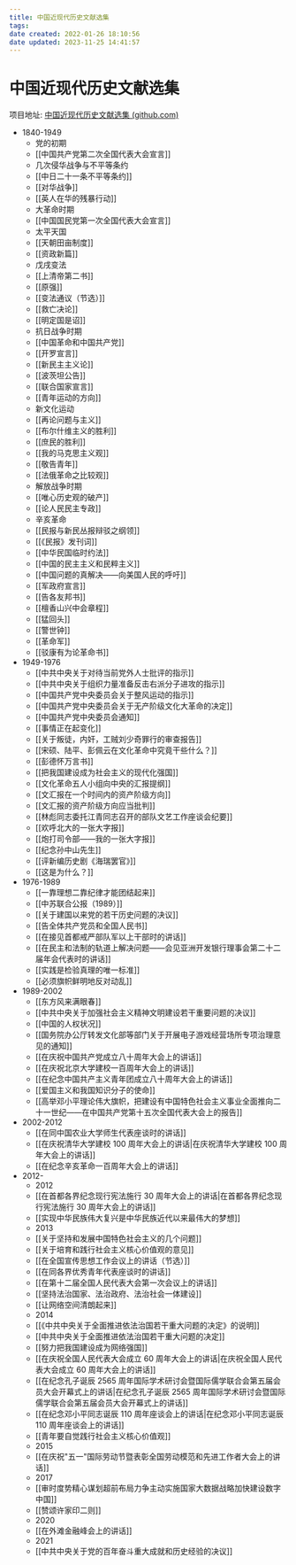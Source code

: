 ```yaml
---
title: 中国近现代历史文献选集
tags: 
date created: 2022-01-26 18:10:56
date updated: 2023-11-25 14:41:57
---
```


# 中国近现代历史文献选集

项目地址: [中国近现代历史文献选集 (github.com)](https://github.com/sdlyyxy/Chinese-Modern-Contemporary-History-Anthology)

- 1840-1949
  - 党的初期
  - [[中国共产党第二次全国代表大会宣言]]
  - 几次侵华战争与不平等条约
  - [[中日二十一条不平等条约]]
  - [[对华战争]]
  - [[英人在华的残暴行动]]
  - 大革命时期
  - [[中国国民党第一次全国代表大会宣言]]
  - 太平天国
  - [[天朝田亩制度]]
  - [[资政新篇]]
  - 戊戌变法
  - [[上清帝第二书]]
  - [[原强]]
  - [[变法通议（节选）]]
  - [[救亡决论]]
  - [[明定国是诏]]
  - 抗日战争时期
  - [[中国革命和中国共产党]]
  - [[开罗宣言]]
  - [[新民主主义论]]
  - [[波茨坦公告]]
  - [[联合国家宣言]]
  - [[青年运动的方向]]
  - 新文化运动
  - [[再论问题与主义]]
  - [[布尔什维主义的胜利]]
  - [[庶民的胜利]]
  - [[我的马克思主义观]]
  - [[敬告青年]]
  - [[法俄革命之比较观]]
  - 解放战争时期
  - [[唯心历史观的破产]]
  - [[论人民民主专政]]
  - 辛亥革命
  - [[民报与新民丛报辩驳之纲领]]
  - [[《民报》发刊词]]
  - [[中华民国临时约法]]
  - [[中国的民主主义和民粹主义]]
  - [[中国问题的真解决——向美国人民的呼吁]]
  - [[军政府宣言]]
  - [[告各友邦书]]
  - [[檀香山兴中会章程]]
  - [[猛回头]]
  - [[警世钟]]
  - [[革命军]]
  - [[驳康有为论革命书]]
- 1949-1976
  - [[中共中央关于对待当前党外人士批评的指示]]
  - [[中共中央关于组织力量准备反击右派分子进攻的指示]]
  - [[中国共产党中央委员会关于整风运动的指示]]
  - [[中国共产党中央委员会关于无产阶级文化大革命的决定]]
  - [[中国共产党中央委员会通知]]
  - [[事情正在起变化]]
  - [[关于叛徒，内奸，工贼刘少奇罪行的审查报告]]
  - [[宋硕、陆平、彭佩云在文化革命中究竟干些什么？]]
  - [[彭德怀万言书]]
  - [[把我国建设成为社会主义的现代化强国]]
  - [[文化革命五人小组向中央的汇报提纲]]
  - [[文汇报在一个时间内的资产阶级方向]]
  - [[文汇报的资产阶级方向应当批判]]
  - [[林彪同志委托江青同志召开的部队文艺工作座谈会纪要]]
  - [[欢呼北大的一张大字报]]
  - [[炮打司令部——我的一张大字报]]
  - [[纪念孙中山先生]]
  - [[评新编历史剧《海瑞罢官》]]
  - [[这是为什么？]]
- 1976-1989
  - [[一靠理想二靠纪律才能团结起来]]
  - [[中苏联合公报（1989）]]
  - [[关于建国以来党的若干历史问题的决议]]
  - [[告全体共产党员和全国人民书]]
  - [[在接见首都戒严部队军以上干部时的讲话]]
  - [[在民主和法制的轨道上解决问题——会见亚洲开发银行理事会第二十二届年会代表时的讲话]]
  - [[实践是检验真理的唯一标准]]
  - [[必须旗帜鲜明地反对动乱]]
- 1989-2002
  - [[东方风来满眼春]]
  - [[中共中央关于加强社会主义精神文明建设若干重要问题的决议]]
  - [[中国的人权状况]]
  - [[国务院办公厅转发文化部等部门关于开展电子游戏经营场所专项治理意见的通知]]
  - [[在庆祝中国共产党成立八十周年大会上的讲话]]
  - [[在庆祝北京大学建校一百周年大会上的讲话]]
  - [[在纪念中国共产主义青年团成立八十周年大会上的讲话]]
  - [[爱国主义和我国知识分子的使命]]
  - [[高举邓小平理论伟大旗帜，把建设有中国特色社会主义事业全面推向二十一世纪——在中国共产党第十五次全国代表大会上的报告]]
- 2002-2012
  - [[在同中国农业大学师生代表座谈时的讲话]]
  - [[在庆祝清华大学建校 100 周年大会上的讲话|在庆祝清华大学建校 100 周年大会上的讲话]]
  - [[在纪念辛亥革命一百周年大会上的讲话]]
- 2012-
  - 2012
  - [[在首都各界纪念现行宪法施行 30 周年大会上的讲话|在首都各界纪念现行宪法施行 30 周年大会上的讲话]]
  - [[实现中华民族伟大复兴是中华民族近代以来最伟大的梦想]]
  - 2013
  - [[关于坚持和发展中国特色社会主义的几个问题]]
  - [[关于培育和践行社会主义核心价值观的意见]]
  - [[在全国宣传思想工作会议上的讲话（节选）]]
  - [[在同各界优秀青年代表座谈时的讲话]]
  - [[在第十二届全国人民代表大会第一次会议上的讲话]]
  - [[坚持法治国家、法治政府、法治社会一体建设]]
  - [[让网络空间清朗起来]]
  - 2014
  - [[《中共中央关于全面推进依法治国若干重大问题的决定》的说明]]
  - [[中共中央关于全面推进依法治国若干重大问题的决定]]
  - [[努力把我国建设成为网络强国]]
  - [[在庆祝全国人民代表大会成立 60 周年大会上的讲话|在庆祝全国人民代表大会成立 60 周年大会上的讲话]]
  - [[在纪念孔子诞辰 2565 周年国际学术研讨会暨国际儒学联合会第五届会员大会开幕式上的讲话|在纪念孔子诞辰 2565 周年国际学术研讨会暨国际儒学联合会第五届会员大会开幕式上的讲话]]
  - [[在纪念邓小平同志诞辰 110 周年座谈会上的讲话|在纪念邓小平同志诞辰 110 周年座谈会上的讲话]]
  - [[青年要自觉践行社会主义核心价值观]]
  - 2015
  - [[在庆祝"五一"国际劳动节暨表彰全国劳动模范和先进工作者大会上的讲话]]
  - 2017
  - [[审时度势精心谋划超前布局力争主动实施国家大数据战略加快建设数字中国]]
  - [[赞颂许家印二则]]
  - 2020
  - [[在外滩金融峰会上的讲话]]
  - 2021
  - [[中共中央关于党的百年奋斗重大成就和历史经验的决议]]
